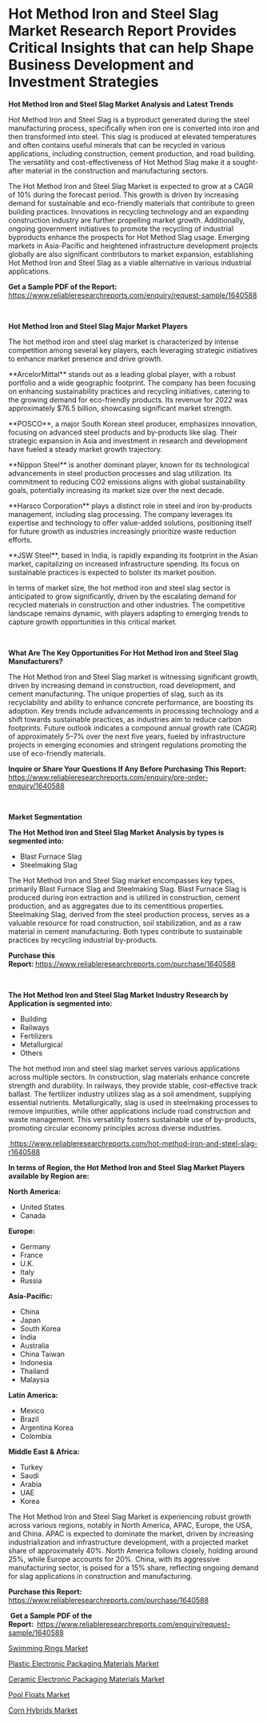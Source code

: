 <p><h1>Hot Method Iron and Steel Slag Market Research Report Provides Critical Insights that can help Shape Business Development and Investment Strategies</h1></p><p><strong>Hot Method Iron and Steel Slag Market Analysis and Latest Trends</strong></p>
<p><p>Hot Method Iron and Steel Slag is a byproduct generated during the steel manufacturing process, specifically when iron ore is converted into iron and then transformed into steel. This slag is produced at elevated temperatures and often contains useful minerals that can be recycled in various applications, including construction, cement production, and road building. The versatility and cost-effectiveness of Hot Method Slag make it a sought-after material in the construction and manufacturing sectors.</p><p>The Hot Method Iron and Steel Slag Market is expected to grow at a CAGR of 10% during the forecast period. This growth is driven by increasing demand for sustainable and eco-friendly materials that contribute to green building practices. Innovations in recycling technology and an expanding construction industry are further propelling market growth. Additionally, ongoing government initiatives to promote the recycling of industrial byproducts enhance the prospects for Hot Method Slag usage. Emerging markets in Asia-Pacific and heightened infrastructure development projects globally are also significant contributors to market expansion, establishing Hot Method Iron and Steel Slag as a viable alternative in various industrial applications.</p></p>
<p><strong>Get a Sample PDF of the Report:&nbsp;</strong> <a href="https://www.reliableresearchreports.com/enquiry/request-sample/1640588?utm_campaign=114&utm_medium=2&utm_source=Github&utm_content=ia&utm_term=25092024&utm_id=hot-method-iron-and-steel-slag">https://www.reliableresearchreports.com/enquiry/request-sample/1640588</a></p>
<p>&nbsp;</p>
<p><strong>Hot Method Iron and Steel Slag Major Market Players</strong></p>
<p><p>The hot method iron and steel slag market is characterized by intense competition among several key players, each leveraging strategic initiatives to enhance market presence and drive growth. </p><p>**ArcelorMittal** stands out as a leading global player, with a robust portfolio and a wide geographic footprint. The company has been focusing on enhancing sustainability practices and recycling initiatives, catering to the growing demand for eco-friendly products. Its revenue for 2022 was approximately $76.5 billion, showcasing significant market strength.</p><p>**POSCO**, a major South Korean steel producer, emphasizes innovation, focusing on advanced steel products and by-products like slag. Their strategic expansion in Asia and investment in research and development have fueled a steady market growth trajectory.</p><p>**Nippon Steel** is another dominant player, known for its technological advancements in steel production processes and slag utilization. Its commitment to reducing CO2 emissions aligns with global sustainability goals, potentially increasing its market size over the next decade.</p><p>**Harsco Corporation** plays a distinct role in steel and iron by-products management, including slag processing. The company leverages its expertise and technology to offer value-added solutions, positioning itself for future growth as industries increasingly prioritize waste reduction efforts.</p><p>**JSW Steel**, based in India, is rapidly expanding its footprint in the Asian market, capitalizing on increased infrastructure spending. Its focus on sustainable practices is expected to bolster its market position.</p><p>In terms of market size, the hot method iron and steel slag sector is anticipated to grow significantly, driven by the escalating demand for recycled materials in construction and other industries. The competitive landscape remains dynamic, with players adapting to emerging trends to capture growth opportunities in this critical market.</p></p>
<p>&nbsp;</p>
<p><strong>What Are The Key Opportunities For Hot Method Iron and Steel Slag Manufacturers?</strong></p>
<p><p>The Hot Method Iron and Steel Slag market is witnessing significant growth, driven by increasing demand in construction, road development, and cement manufacturing. The unique properties of slag, such as its recyclability and ability to enhance concrete performance, are boosting its adoption. Key trends include advancements in processing technology and a shift towards sustainable practices, as industries aim to reduce carbon footprints. Future outlook indicates a compound annual growth rate (CAGR) of approximately 5–7% over the next five years, fueled by infrastructure projects in emerging economies and stringent regulations promoting the use of eco-friendly materials.</p></p>
<p><strong>Inquire or Share Your Questions If Any Before Purchasing This Report:</strong> <a href="https://www.reliableresearchreports.com/enquiry/pre-order-enquiry/1640588?utm_campaign=114&utm_medium=2&utm_source=Github&utm_content=ia&utm_term=25092024&utm_id=hot-method-iron-and-steel-slag">https://www.reliableresearchreports.com/enquiry/pre-order-enquiry/1640588</a></p>
<p>&nbsp;</p>
<p><strong>Market Segmentation</strong></p>
<p><strong>The Hot Method Iron and Steel Slag Market Analysis by types is segmented into:</strong></p>
<p><ul><li>Blast Furnace Slag</li><li>Steelmaking Slag</li></ul></p>
<p><p>The Hot Method Iron and Steel Slag market encompasses key types, primarily Blast Furnace Slag and Steelmaking Slag. Blast Furnace Slag is produced during iron extraction and is utilized in construction, cement production, and as aggregates due to its cementitious properties. Steelmaking Slag, derived from the steel production process, serves as a valuable resource for road construction, soil stabilization, and as a raw material in cement manufacturing. Both types contribute to sustainable practices by recycling industrial by-products.</p></p>
<p><strong>Purchase this Report:&nbsp;</strong><a href="https://www.reliableresearchreports.com/purchase/1640588?utm_campaign=114&utm_medium=2&utm_source=Github&utm_content=ia&utm_term=25092024&utm_id=hot-method-iron-and-steel-slag">https://www.reliableresearchreports.com/purchase/1640588</a></p>
<p>&nbsp;</p>
<p><strong>The Hot Method Iron and Steel Slag Market Industry Research by Application is segmented into:</strong></p>
<p><ul><li>Building</li><li>Railways</li><li>Fertilizers</li><li>Metallurgical</li><li>Others</li></ul></p>
<p><p>The hot method iron and steel slag market serves various applications across multiple sectors. In construction, slag materials enhance concrete strength and durability. In railways, they provide stable, cost-effective track ballast. The fertilizer industry utilizes slag as a soil amendment, supplying essential nutrients. Metallurgically, slag is used in steelmaking processes to remove impurities, while other applications include road construction and waste management. This versatility fosters sustainable use of by-products, promoting circular economy principles across diverse industries.</p></p>
<p><a href="https://www.reliableresearchreports.com/hot-method-iron-and-steel-slag-r1640588?utm_campaign=114&utm_medium=2&utm_source=Github&utm_content=ia&utm_term=25092024&utm_id=hot-method-iron-and-steel-slag">&nbsp;https://www.reliableresearchreports.com/hot-method-iron-and-steel-slag-r1640588</a></p>
<p><strong>In terms of Region, the Hot Method Iron and Steel Slag Market Players available by Region are:</strong></p>
<p>
    <p> <strong> North America: </strong>
        <ul>
            <li>United States</li>
            <li>Canada</li>
        </ul>
        </p> 
    <p> <strong> Europe: </strong>
        <ul>
            <li>Germany</li>
            <li>France</li>
            <li>U.K.</li>
            <li>Italy</li>
            <li>Russia</li>
        </ul>
        </p> 
    <p> <strong> Asia-Pacific: </strong>
        <ul>
            <li>China</li>
            <li>Japan</li>
            <li>South Korea</li>
            <li>India</li>
            <li>Australia</li>
            <li>China Taiwan</li>
            <li>Indonesia</li>
            <li>Thailand</li>
            <li>Malaysia</li>
        </ul>
        </p> 
    <p> <strong> Latin America: </strong>
        <ul>
            <li>Mexico</li>
            <li>Brazil</li>
            <li>Argentina Korea</li>
            <li>Colombia</li>
        </ul>
        </p> 
    <p> <strong> Middle East & Africa: </strong>
        <ul>
            <li>Turkey</li>
            <li>Saudi</li>
            <li>Arabia</li>
            <li>UAE</li>
            <li>Korea</li>
        </ul>
    </p>
    </p>
<p><p>The Hot Method Iron and Steel Slag Market is experiencing robust growth across various regions, notably in North America, APAC, Europe, the USA, and China. APAC is expected to dominate the market, driven by increasing industrialization and infrastructure development, with a projected market share of approximately 40%. North America follows closely, holding around 25%, while Europe accounts for 20%. China, with its aggressive manufacturing sector, is poised for a 15% share, reflecting ongoing demand for slag applications in construction and manufacturing.</p></p>
<p><strong>Purchase this Report: </strong><a href="https://www.reliableresearchreports.com/purchase/1640588?utm_campaign=114&utm_medium=2&utm_source=Github&utm_content=ia&utm_term=25092024&utm_id=hot-method-iron-and-steel-slag">https://www.reliableresearchreports.com/purchase/1640588</a></p>
<p>&nbsp;<strong>Get a Sample PDF of the Report:&nbsp;&nbsp;</strong><a href="https://www.reliableresearchreports.com/enquiry/request-sample/1640588?utm_campaign=114&utm_medium=2&utm_source=Github&utm_content=ia&utm_term=25092024&utm_id=hot-method-iron-and-steel-slag">https://www.reliableresearchreports.com/enquiry/request-sample/1640588</a></p>
<p><strong></strong></p>
<p><p><a href="https://issuu.com/reportprime-2/docs/swimming-rings-market-size-2030.ppt_bfa04feb48bbe7?utm_campaign=114&utm_medium=2&utm_source=Github&utm_content=ia&utm_term=25092024&utm_id=hot-method-iron-and-steel-slag">Swimming Rings Market</a></p><p><a href="https://github.com/FassouRP/Market-Research-Report-List-6/blob/main/plastic-electronic-packaging-materials-market.md?utm_campaign=114&utm_medium=2&utm_source=Github&utm_content=ia&utm_term=25092024&utm_id=hot-method-iron-and-steel-slag">Plastic Electronic Packaging Materials Market</a></p><p><a href="https://github.com/rahu1506/Market-Research-Report-List-6/blob/main/ceramic-electronic-packaging-materials-market.md?utm_campaign=114&utm_medium=2&utm_source=Github&utm_content=ia&utm_term=25092024&utm_id=hot-method-iron-and-steel-slag">Ceramic Electronic Packaging Materials Market</a></p><p><a href="https://issuu.com/reportprime-2/docs/pool-floats-market-size-2030.pptx_7998a0c79ec496?utm_campaign=114&utm_medium=2&utm_source=Github&utm_content=ia&utm_term=25092024&utm_id=hot-method-iron-and-steel-slag">Pool Floats Market</a></p><p><a href="https://www.linkedin.com/pulse/market-trends-global-corn-hybrids-forecast-analysis-2024-xevcf?utm_campaign=114&utm_medium=2&utm_source=Github&utm_content=ia&utm_term=25092024&utm_id=hot-method-iron-and-steel-slag">Corn Hybrids Market</a></p></p>